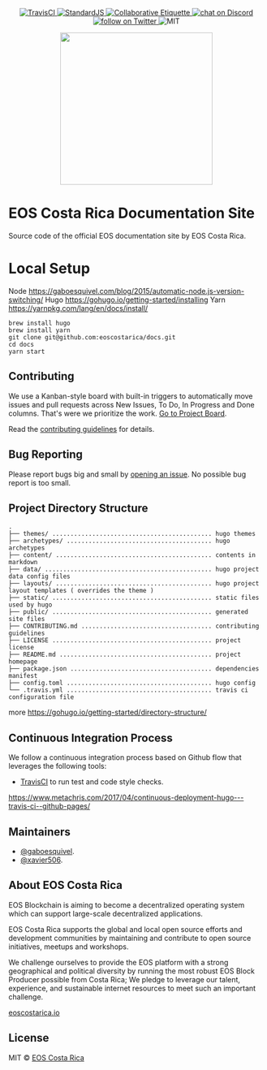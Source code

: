 <p align="center">
	<a href="https://travis-ci.org/eoscostarica/docs">
		<img src="https://travis-ci.org/eoscostarica/docs.svg?branch=master" alt="TravisCI">
	</a>
	<a href="http://standardjs.com">
		<img src="https://img.shields.io/badge/code%20style-standard-brightgreen.svg" alt="StandardJS">
	</a>
	<a href="https://git.io/col">
		<img src="https://img.shields.io/badge/%E2%9C%93-collaborative_etiquette-brightgreen.svg" alt="Collaborative Etiquette">
	</a>
	<a href="https://discord.gg/bBpQHym">
		<img src="https://img.shields.io/discord/447118387118735380.svg?logo=discord" alt="chat on Discord">
	</a>
	<a href="https://twitter.com/intent/follow?screen_name=eoscostarica">
		<img src="https://img.shields.io/twitter/follow/eoscostarica.svg?style=social&logo=twitter" alt="follow on Twitter">
	</a>
	<img src="https://img.shields.io/dub/l/vibe-d.svg" alt="MIT">
</p>

<p align="center">
	<a href="https://eoscostarica.io">
		<img src="https://cdn.rawgit.com/eoscostarica/assets/574d20a6/logos/eoscolors-transparent.png" width="300">
	</a>
</p>

# EOS Costa Rica Documentation Site

Source code of the official EOS documentation site by EOS Costa Rica.

# Local Setup

Node https://gaboesquivel.com/blog/2015/automatic-node.js-version-switching/
Hugo https://gohugo.io/getting-started/installing
Yarn https://yarnpkg.com/lang/en/docs/install/

```
brew install hugo
brew install yarn
git clone git@github.com:eoscostarica/docs.git
cd docs
yarn start
```

## Contributing

We use a Kanban-style board with built-in triggers to automatically move issues and pull requests across New Issues, To Do, In Progress and Done columns. That's were we prioritize the work. [Go to Project Board](https://github.com/eoscostarica/docs/projects/1).

Read the [contributing guidelines](CONTRIBUTING.md) for details.

## Bug Reporting

Please report bugs big and small by [opening an issue](https://github.com/eoscostarica/dmeetup/issues). No possible bug report is too small.

## Project Directory Structure

```
.
├── themes/ ............................................ hugo themes
├── archetypes/ ........................................ hugo archetypes
├── content/ ........................................... contents in markdown
├── data/ .............................................. hugo project data config files
├── layouts/ ........................................... hugo project layout templates ( overrides the theme )
├── static/ ............................................ static files used by hugo
├── public/ ............................................ generated site files
├── CONTRIBUTING.md .................................... contributing guidelines
├── LICENSE ............................................ project license
├── README.md .......................................... project homepage
├── package.json ....................................... dependencies manifest
├── config.toml ........................................ hugo config
└── .travis.yml ........................................ travis ci configuration file
```

more https://gohugo.io/getting-started/directory-structure/

## Continuous Integration Process

We follow a continuous integration process based on Github flow that leverages the following tools:

- [TravisCI](https://travis-ci.org/) to run test and code style checks.

https://www.metachris.com/2017/04/continuous-deployment-hugo---travis-ci--github-pages/

## Maintainers

- [@gaboesquivel](https://github.com/gaboesquivel).
- [@xavier506](https://github.com/xavier506).

## About EOS Costa Rica

EOS Blockchain is aiming to become a decentralized operating system which can support large-scale decentralized applications.

EOS Costa Rica supports the global and local open source efforts and development communities by maintaining and contribute to open source initiatives, meetups and workshops.

We challenge ourselves to provide the EOS platform with a strong geographical and political diversity by running the most robust EOS Block Producer possible from Costa Rica; We pledge to leverage our talent, experience, and sustainable internet resources to meet such an important challenge.

[eoscostarica.io](https://eoscostarica.io)

## License

MIT © [EOS Costa Rica](https://eoscostarica.io)  
